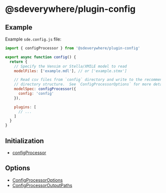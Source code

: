 # @sdeverywhere/plugin-config

## Example

Example `sde.config.js` file:

```js
import { configProcessor } from '@sdeverywhere/plugin-config'

export async function config() {
  return {
    // Specify the Vensim or Stella/XMILE model to read
    modelFiles: ['example.mdl'], // or ['example.stmx']

    // Read csv files from `config` directory and write to the recommended output
    // directory structure.  See `ConfigProcessorOptions` for more details.
    modelSpec: configProcessor({
      config: 'config'
    }),

    plugins: [
      // ...
    ]
  }
}
```

## Initialization

- [configProcessor](functions/configProcessor.md)

## Options

- [ConfigProcessorOptions](interfaces/ConfigProcessorOptions.md)
- [ConfigProcessorOutputPaths](interfaces/ConfigProcessorOutputPaths.md)
